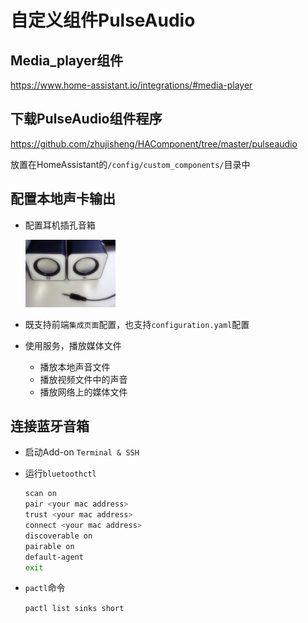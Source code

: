 # 自定义组件PulseAudio

## Media_player组件

https://www.home-assistant.io/integrations/#media-player

## 下载PulseAudio组件程序

https://github.com/zhujisheng/HAComponent/tree/master/pulseaudio

放置在HomeAssistant的`/config/custom_components/`目录中

## 配置本地声卡输出

- 配置耳机插孔音箱

  <img src="images/erji.jpg" width="30%">

- 既支持前端`集成页面`配置，也支持`configuration.yaml`配置

- 使用服务，播放媒体文件
    + 播放本地声音文件
    + 播放视频文件中的声音
    + 播放网络上的媒体文件

## 连接蓝牙音箱

- 启动Add-on `Terminal & SSH`
- 运行`bluetoothctl`

    ```sh
    scan on
    pair <your mac address>
    trust <your mac address>
    connect <your mac address>
    discoverable on
    pairable on
    default-agent
    exit
    ```

- `pactl`命令

    `pactl list sinks short`

